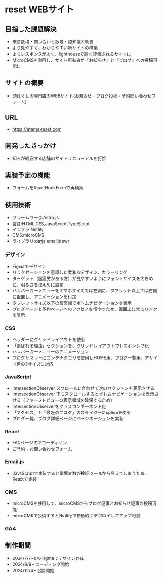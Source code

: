 # reset WEBサイト

## 目指した課題解決
- 来店数増・問い合わせ数増・認知度の改善
- より見やすく、わかりやすい新サイトの構築
- よりレスポンスがよく、lighthouseで高く評価されるサイトに
- MicroCMSを利用し、サイト所有者が『お知らせ』と『ブログ』への投稿可能に

## サイトの概要
- 頭ほぐしの専門店のWEBサイト(お知らせ・ブログ投稿・予約問い合わせフォーム)

## URL
- https://atama-reset.com

## 開発したきっかけ
- 知人が経営する店舗のサイトリニューアルを打診

## 実装予定の機能
- フォームをReactHookFormで再構築

## 使用技術
- フレームワーク:Astro.js
- 言語:HTML,CSS,JavaScript,TypeScript
- インフラ:Netlify
- CMS:microCMS
- ライブラリ:dayjs emailjs swr


### デザイン
- Figmaでデザイン
- リラクゼーションを意識した柔和なデザイン、カラーリング
- ターゲット（脳疲労がある方）が見やすいようにフォントサイズを大きめに、明るさを控えめに設定
- ハンバーガーメニューをスマホサイズでは左側に、タブレット以上では右側に配置し、アニメーションを付加
- タブレットサイズ以下の画面幅でボトムナビゲーションを表示
- ブログページと予約ページへのアクセスを増やすため、画面上に常にリンクを表示

### CSS
- ヘッダーにグリッドレイアウトを使用
- 「選ばれる理由」セクションを、グリッドレイアウトでレスポンシブ化
- ハンバーガーメニューのアニメーション
- ブログサマリーにコンテナクエリを使用しHOME用、ブログ一覧用、アサイド用の3サイズに対応

### JavaScript
- IntersectionObserver スクロールに合わせて次のセクションを表示させる
- IntersectionObserver 下にスクロールするとボトムナビゲーションを表示させる（ファーストビューの表示領域を確保するため）
- IntersectionObserverをクラスコンポ―ネント化
- 「アクセス」と「最近のブログ」のスライダーにsplideを使用
- ブログ一覧、ブログ詳細ページにページネーションを実装

### React
- FAQページのアコーディオン
- ご予約・お問い合わせフォーム

### Email.js
- JavaScriptで実装すると環境変数が検証ツールから見えてしまうため、Reactで実装

### CMS
- microCMSを使用して、microCMSからブログ記事とお知らせ記事が投稿可能
- microCMSで投稿するとNetlifyで自動的にデプロイしてアップ可能

### GA4

## 制作期間
- 2024/7/7~8/8 Figmaでデザイン作成
- 2024/8/9~ コーディング開始
- 2024/12/4~ 公開開始
